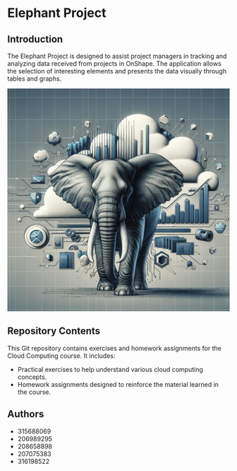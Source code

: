 # Elephant Project

## Introduction
The Elephant Project is designed to assist project managers in tracking and analyzing data received from projects in OnShape. The application allows the selection of interesting elements and presents the data visually through tables and graphs.

![Elephant Project](https://raw.githubusercontent.com/RaedHadad/Elephant/main/Elephant-image.jpg)

## Repository Contents
This Git repository contains exercises and homework assignments for the Cloud Computing course. It includes:
- Practical exercises to help understand various cloud computing concepts.
- Homework assignments designed to reinforce the material learned in the course.

## Authors
- 315688069
- 206989295
- 208658898
- 207075383
- 316198522

